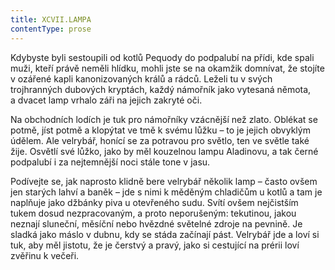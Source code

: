 ```yaml
---
title: XCVII.LAMPA
contentType: prose
---
```


  

Kdybyste byli sestoupili od kotlů Pequody do podpalubí na přídi, kde spali muži, kteří právě neměli hlídku, mohli jste se na okamžik domnívat, že stojíte v ozářené kapli kanonizovaných králů a rádců. Leželi tu v svých trojhranných dubových kryptách, každý námořník jako vytesaná němota, a dvacet lamp vrhalo záři na jejich zakryté oči.

Na obchodních lodích je tuk pro námořníky vzácnější než zlato. Oblékat se potmě, jíst potmě a klopýtat ve tmě k svému lůžku – to je jejich obvyklým údělem. Ale velrybář, honící se za potravou pro světlo, ten ve světle také žije. Osvětlí své lůžko, jako by měl kouzelnou lampu Aladinovu, a tak černé podpalubí i za nejtemnější noci stále tone v jasu.

Podívejte se, jak naprosto klidně bere velrybář několik lamp – často ovšem jen starých lahví a baněk – jde s nimi k měděným chladičům u kotlů a tam je naplňuje jako džbánky piva u otevřeného sudu. Svítí ovšem nejčistším tukem dosud nezpracovaným, a proto neporušeným: tekutinou, jakou neznají sluneční, měsíční nebo hvězdné světelné zdroje na pevnině. Je sladká jako máslo v dubnu, kdy se stáda začínají pást. Velrybář jde a loví si tuk, aby měl jistotu, že je čerstvý a pravý, jako si cestující na prérii loví zvěřinu k večeři.
